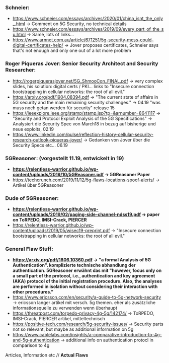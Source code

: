 ### Schneier:
* https://www.schneier.com/essays/archives/2020/01/china_isnt_the_only_.html -> Comment on 5G Security, no technical details
* https://www.schneier.com/essays/archives/2019/09/every_part_of_the_su.html -> Same, lots of links...
* https://www.arnnet.com.au/article/671251/5g-security-mess-could-digital-certificates-help/ -> Jover proposes certificates, Schneier says that's not enough and only one out of a lot more problem

### Roger Piqueras Jover: Senior Security Architect and Security Researcher:
* http://rogerpiquerasjover.net/5G_ShmooCon_FINAL.pdf -> very complex slides, his solution: digital certs / PKI... links to "Insecure connection bootstrapping in cellular networks: the root of all evil."
* https://arxiv.org/pdf/1904.08394.pdf -> "The current state of affairs in 5G security and the main remaining security challenges." -> 04.19 "was muss noch getan werden für security" release 15
* https://ieeexplore.ieee.org/stamp/stamp.jsp?tp=&arnumber=8641117 -> "Security and Protocol Exploit Analysis of the 5G Specifications" -> Analysiert die Security Spec von March18 in bezug auf bisherige und neue exploits, 02.19
* https://www.linkedin.com/pulse/reflection-history-cellular-security-research-outlook-piqueras-jover/ -> Gedanken von Jover über die Security Specs etc... 06.19

### 5GReasoner: (vorgestellt 11.19, entwickelt in 19)
* **https://relentless-warrior.github.io/wp-content/uploads/2019/10/5GReasoner.pdf -> 5GReasoner Paper**
* https://techcrunch.com/2019/11/12/5g-flaws-locations-spoof-alerts/ -> Artikel über 5GReasoner

### Dude of 5GReasoner:
* **https://relentless-warrior.github.io/wp-content/uploads/2019/02/paging-side-channel-ndss19.pdf -> paper on ToRPEDO, IMSI-Crack, PIERCER**
* https://relentless-warrior.github.io/wp-content/uploads/2019/05/wisec19-preprint.pdf -> "Insecure connection bootstrapping in cellular networks: the root of all evil."

### General Flaw Stuff:
* **https://arxiv.org/pdf/1806.10360.pdf -> "a formal Analysis of 5G Authentication". komplizierte technische abhandlung der authentication. 5GReasoner erwähnt das mit "however, focus only on a small part of the protocol, i.e., authentication and key agreement (AKA) protocol of the initial registration procedure. Also, the analyses are performed in isolation without considering their interaction with other procedures."**
* https://www.ericsson.com/en/security/a-guide-to-5g-network-security -> ericsson langer artikel mit versch. 5g themen. eher als zusätzliche informationsquelle zu verwenden wenn überhaupt
* https://threatpost.com/torpedo-privacy-4g-5g/142174/ -> ToRPEDO, IMSI-Crack, PIERCER artikel, mitteltechnisch
* https://positive-tech.com/research/5g-security-issues/ -> Security parts not so relevant, but maybe as additional information on 5g
* https://www.cablelabs.com/insights/a-comparative-introduction-to-4g-and-5g-authentication -> additional info on authentication protocl in comparison to 4g


Articles, Information etc // **Actual Flaws**

